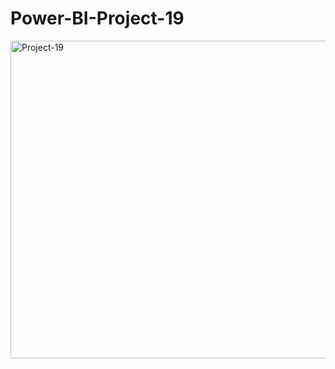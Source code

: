 # Power-BI-Project-19

<img width="854" height="508" alt="Project-19" src="https://github.com/user-attachments/assets/ffa93895-cbef-43db-b287-c5c4ad9dc07f" />
